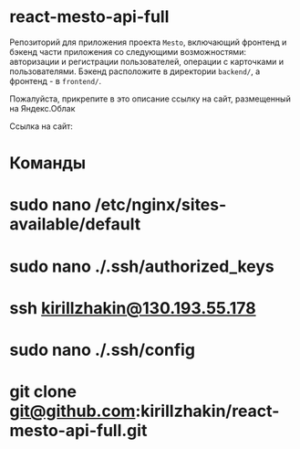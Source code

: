 # react-mesto-api-full
Репозиторий для приложения проекта `Mesto`, включающий фронтенд и бэкенд части приложения со следующими возможностями: авторизации и регистрации пользователей, операции с карточками и пользователями. Бэкенд расположите в директории `backend/`, а фронтенд - в `frontend/`. 
  
Пожалуйста, прикрепите в это описание ссылку на сайт, размещенный на Яндекс.Облак

Ссылка на сайт:


# Команды
# sudo nano /etc/nginx/sites-available/default
# sudo nano ./.ssh/authorized_keys
# ssh kirillzhakin@130.193.55.178
# sudo nano ./.ssh/config
# git clone git@github.com:kirillzhakin/react-mesto-api-full.git




